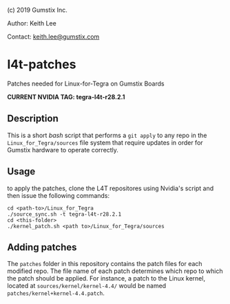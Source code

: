 (c) 2019 Gumstix Inc.

Author:  Keith Lee

Contact: keith.lee@gumstix.com


# l4t-patches
Patches needed for Linux-for-Tegra on Gumstix Boards


**CURRENT NVIDIA TAG: tegra-l4t-r28.2.1**

## Description

This is a short *bash* script that performs a `git apply` to any repo in the
`Linux_for_Tegra/sources` file system that require updates in order for Gumstix
hardware to operate correctly.

## Usage

to apply the patches, clone the L4T repositores using Nvidia's script and then
issue the following commands:

    cd <path-to>/Linux_for_Tegra
    ./source_sync.sh -t tegra-l4t-r28.2.1
    cd <this-folder>
    ./kernel_patch.sh <path to>/Linux_for_Tegra/sources

## Adding patches

The `patches` folder in this repository contains the patch files for each modified 
repo. The file name of each patch determines which repo to which the patch should
be applied.  For instance, a patch to the Linux kernel, located at `sources/kernel/kernel-4.4/`
would be named `patches/kernel+kernel-4.4.patch`. 
